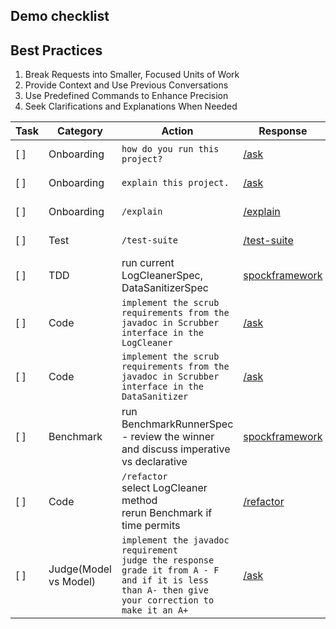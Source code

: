 ## Demo checklist

## Best Practices

1. Break Requests into Smaller, Focused Units of Work
2. Provide Context and Use Previous Conversations
3. Use Predefined Commands to Enhance Precision
4. Seek Clarifications and Explanations When Needed

| Task | Category              | Action                                                                                                                                                              | Response                               | BP                                                                                                                                                                            | Tool                        |
|------|-----------------------|---------------------------------------------------------------------------------------------------------------------------------------------------------------------|----------------------------------------|-------------------------------------------------------------------------------------------------------------------------------------------------------------------------------|-----------------------------|
| [ ]  | Onboarding            | ``` how do you run this project? ```                                                                                                                                | [/ask](images/run.png)                 | [1](best_practices_for_ai_tools.md#1-break-requests-into-smaller-focused-units-of-work), [2](best_practices_for_ai_tools.md#2-provide-context-and-use-previous-conversations) | Qodo Gen                    |
| [ ]  | Onboarding            | ``` explain this project. ```                                                                                                                                       | [/ask](images/explain.png)             | [1](best_practices_for_ai_tools.md#1-break-requests-into-smaller-focused-units-of-work), [2](best_practices_for_ai_tools.md#2-provide-context-and-use-previous-conversations) | Qodo Gen                    |
| [ ]  | Onboarding            | ``` /explain ```                                                                                                                                                    | [/explain](images/cmd_explain.png)     | [3](best_practices_for_ai_tools.md#3-use-predefined-commands-to-enhance-precision), [4](best_practices_for_ai_tools.md#4-seek-clarifications-and-explanations-when-needed)    | AI Assistant                |
| [ ]  | Test                  | ``` /test-suite ```                                                                                                                                                 | [/test-suite](images/test-suite.png)   | [2](best_practices_for_ai_tools.md#2-provide-context-and-use-previous-conversations),  [3](best_practices_for_ai_tools.md#3-use-predefined-commands-to-enhance-precision)     | Qodo Gen                    |
| [ ]  | TDD                   | run current LogCleanerSpec, DataSanitizerSpec                                                                                                                       | [spockframework](images/spock.png)     | -                                                                                                                                                                             | JUnitPlatform               |
| [ ]  | Code                  | ``` implement the scrub requirements from the javadoc in Scrubber interface in the LogCleaner ```                                                                   | [/ask](images/imperative_resp.png)     | [1](best_practices_for_ai_tools.md#1-break-requests-into-smaller-focused-units-of-work), [2](best_practices_for_ai_tools.md#2-provide-context-and-use-previous-conversations) | Copilot                     |
| [ ]  | Code                  | ``` implement the scrub requirements from the javadoc in Scrubber interface in the DataSanitizer ```                                                                | [/ask](images/declarative.png)         | [1](best_practices_for_ai_tools.md#1-break-requests-into-smaller-focused-units-of-work), [2](best_practices_for_ai_tools.md#2-provide-context-and-use-previous-conversations) | Qodo Gen                    |
| [ ]  | Benchmark             | run BenchmarkRunnerSpec - review the winner and discuss imperative vs declarative                                                                                   | [spockframework](images/benchmark.png) | -                                                                                                                                                                             | Java Microbenchmark Harness |
| [ ]  | Code                  | ``` /refactor ``` <br/> select LogCleaner method <br/> rerun Benchmark if time permits                                                                              | [/refactor](images/refactor.png)       | [2](best_practices_for_ai_tools.md#2-provide-context-and-use-previous-conversations),  [3](best_practices_for_ai_tools.md#3-use-predefined-commands-to-enhance-precision)     | AI Assistant                |
| [ ]  | Judge(Model vs Model) | ``` implement the javadoc requirement ``` <br/> ``` judge the response grade it from A - F and if it is less than A- then give your correction to make it an A+ ``` | [/ask](images/model_grade.png)         | [2](best_practices_for_ai_tools.md#2-provide-context-and-use-previous-conversations),  [4](best_practices_for_ai_tools.md#4-seek-clarifications-and-explanations-when-needed) | Qodo Gen                    |